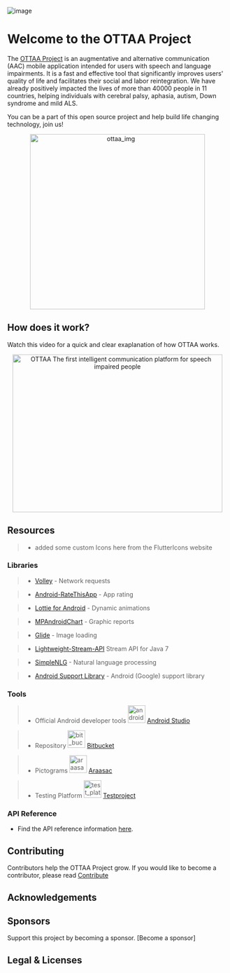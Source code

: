 ![image](https://ottaaproject.com/img/ottaa-project.svg)

# Welcome to the OTTAA Project #

The [OTTAA Project](https://www.ottaaproject.com/) is an augmentative and alternative communication (AAC) mobile application intended for users with speech and language impairments. It is a fast and effective tool that significantly improves users' quality of life and facilitates their social and labor reintegration. We have already positively impacted the lives of more than 40000 people in 11 countries, helping individuals with cerebral palsy, aphasia, autism, Down syndrome and mild ALS.

You can be a part of this open source project and help build life changing technology, join us!
<p align="center">
<img src="https://github.com/VicColombo/ottaa_project_flutter/blob/master/public/images/ottaa_project/ARG_VENTURE_OTTAA%20(1%20of%201)-36.jpg" alt="ottaa_img" width="400"/>
</p>

## How does it work?

Watch this video for a quick and clear exaplanation of how OTTAA works. 

<p align="center">
<a href="https://www.youtube.com/watch?v=nQZRzBOWD-c"><img src="https://img.youtube.com/vi/nQZRzBOWD-c/0.jpg" alt="OTTAA The first intelligent communication platform for speech impaired people" width="480" height="360"></a>
</p>

## Resources

>* added some custom Icons here from the FlutterIcons website

### Libraries

  >* [Volley](https://github.com/google/volley) - Network requests

  >* [Android-RateThisApp](https://github.com/kobakei/Android-RateThisApp) - App rating

  >* [Lottie for Android](https://github.com/airbnb/lottie-android) - Dynamic animations

  >* [MPAndroidChart](https://github.com/PhilJay/MPAndroidChart) - Graphic reports

  >* [Glide](https://github.com/bumptech/glide) - Image loading

  >* [Lightweight-Stream-API](https://github.com/aNNiMON/Lightweight-Stream-API) Stream API for Java 7

  >* [SimpleNLG](https://github.com/simplenlg/simplenlg) - Natural language processing

  >* [Android Support Library](https://developer.android.com) - Android (Google) support library


### Tools

>* Official Android developer tools
<img src="https://github.com/VicColombo/ottaa_project_flutter/blob/master/public/images/tools_libraries/android_studio" alt="android_dev" width="40" height="40"/> [Android Studio](https://developer.android.com/studio)

>* Repository
<img src="https://github.com/VicColombo/ottaa_project_flutter/blob/master/public/images/tools_libraries/bit_bucket.png" alt="bit_bucket" width="40" height="40"/> [Bitbucket](https://bitbucket.org)

>* Pictograms
<img src="https://github.com/VicColombo/ottaa_project_flutter/blob/master/public/images/tools_libraries/araasac.png" alt="araasac" width="40" height="40"/> [Araasac](http://arasaac.org/)

>* Testing Platform
<img src="https://github.com/VicColombo/ottaa_project_flutter/blob/master/public/images/tools_libraries/test_project.png" alt="test_platform" width="40" height="40"/> [Testproject](http://testproject.io)


### API Reference
 * Find the API reference information [here](https://ottaaproject.com/javadoc).

## Contributing

Contributors help the OTTAA Project grow. If you would like to become a contributor, please read [Contribute](CONTRIBUTING.md)


## Acknowledgements

## Sponsors

Support this project by becoming a sponsor. [Become a sponsor]

## Legal & Licenses






